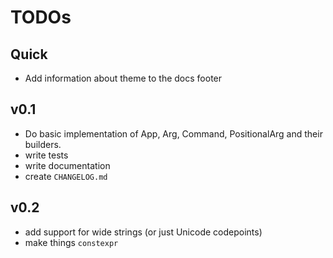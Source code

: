 # TODOs

## Quick

- Add information about theme to the docs footer

## v0.1

- Do basic implementation of App, Arg, Command, PositionalArg and their builders.
- write tests
- write documentation
- create `CHANGELOG.md`

## v0.2

- add support for wide strings (or just Unicode codepoints)
- make things `constexpr`
